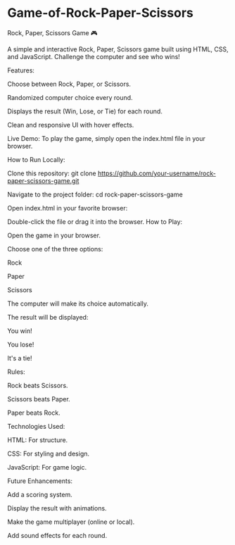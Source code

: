 # Game-of-Rock-Paper-Scissors
Rock, Paper, Scissors Game 🎮

A simple and interactive Rock, Paper, Scissors game built using HTML, CSS, and JavaScript. Challenge the computer and see who wins!

Features:

Choose between Rock, Paper, or Scissors.

Randomized computer choice every round.

Displays the result (Win, Lose, or Tie) for each round.

Clean and responsive UI with hover effects.

Live Demo:
To play the game, simply open the index.html file in your browser.

How to Run Locally:

Clone this repository:
git clone https://github.com/your-username/rock-paper-scissors-game.git

Navigate to the project folder:
cd rock-paper-scissors-game

Open index.html in your favorite browser:

Double-click the file or drag it into the browser.
How to Play:

Open the game in your browser.

Choose one of the three options:

Rock

Paper

Scissors

The computer will make its choice automatically.

The result will be displayed:

You win!

You lose!

It's a tie!

Rules:

Rock beats Scissors.

Scissors beats Paper.

Paper beats Rock.

Technologies Used:

HTML: For structure.

CSS: For styling and design.

JavaScript: For game logic.

Future Enhancements:

Add a scoring system.

Display the result with animations.

Make the game multiplayer (online or local).

Add sound effects for each round.
